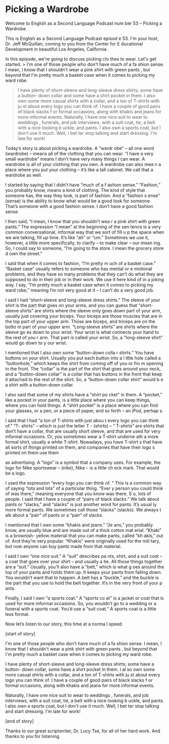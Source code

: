 # Picking a Wardrobe

Welcome to English as a Second Language Podcast num ber 53 – Picking a Wardrobe.

This is English as a Second Language Podcast episod e 53. I'm your host, Dr. Jeff McQuillan, coming to you from the Center for E ducational Development in beautiful Los Angeles, California.

In this episode, we're going to discuss picking clo thes to wear. Let's get started. > I'm one of those people who don't have much of a fa shion sense. I mean, I know that I shouldn't wear a pink shirt with green pants , but beyond that I'm pretty much a basket case when it comes to picking my ward robe.
> I have plenty of short-sleeve and long-sleeve dress  shirts; some have a button- down collar and some have a shirt pocket in them. I  also own some more casual shirts with a collar, and a ton of T-shirts with ju st about every logo you can think of. I have a couple of good pairs of black slacks f or formal occasions, along with khakis and jeans for more informal events.
> Naturally, I have one nice suit to wear to weddings , funerals, and job interviews, with a suit coat, tie, a belt with a nice-looking b uckle, and pants. I also own a sports coat, but I don't use it much. Well, I bet ter stop talking and start dressing. I'm late for work!

Today’s story is about picking a wardrobe. A “wardr obe” – all one word (wardrobe) – means all of the clothing that you can  wear. “I have a very small wardrobe” means I don’t have very many things I can  wear. A wardrobe is all of your clothing that you own. A wardrobe can also mea n a place where you put your clothing – it’s like a tall cabinet. We call that a wardrobe as well.

I started by saying that I didn’t have “much of a f ashion sense.” “Fashion,” you probably know, means a kind of clothing. The kind of style that someone has, the way they look, is part of fashion. And a “fashion s ense” (sense) is the ability to know what would be a good look for someone. That’s someone with a good fashion sense. I don’t have a good fashion sense.

I then said, “I mean, I know that you shouldn’t wea r a pink shirt with green pants.” The expression “I mean” at the beginning of the sen tence is a very common conversational, informal way that we sort of fill u p the space when we are talking, fill up time. It’s like “ah” or “um.” Sometimes we use it, however, a little more specifically, to clarify – to make clear – our mean ing. So, I could say to someone, “I’m going to the store. I mean the grocery store d own the street.”

I said that when it comes to fashion, “I’m pretty m uch of a basket case.” “Basket case” usually refers to someone who has mental or e motional problems, and they have so many problems that they can’t do what they are supposed to do in their job or in their work. We use it here kind of in a joking way. I say, “I’m pretty much a basket case when it comes to picking my ward robe,” meaning I’m not very good at it – I can’t do a very good job.

I said I had “short-sleeve and long-sleeve dress shirts.” The sleeve of your shirt is the part that goes on your arms, and you can guess that “short-sleeve shirts” are shirts where the sleeve only goes down part of your  arm, usually just covering your biceps. Your biceps are those muscles that are  in the top part of your upper arm. Those are biceps, and triceps are on the botto m part of your upper arm. “Long-sleeve shirts” are shirts where the sleeve go es down to your wrist. Your wrist is what connects your hand to the rest of you r arm. That part is called your wrist. So, a “long-sleeve shirt” would go down to y our wrist.

I mentioned that I also own some “button-down colla r shirts.” You have buttons on your shirt. Usually you put each button into a l ittle hole called a “buttonhole,” which keeps the shirt from coming off of you or fro m opening in the front. The “collar” is the part of the shirt that goes around your neck, and a “button-down collar” is a collar that has buttons in the front that keep it attached to the rest of the shirt. So, a “button-down collar shirt” would b e a shirt with a button-down collar.

I also said that some of my shirts have a “shirt po cket” in them. A “pocket,” like a pocket in your pants, is a little place where you can keep things, where you can hold things. A “shirt pocket” is a place where you can find your glasses, or a pen, or a piece of paper, and so forth – an iPod, perhap s.

I said that I had “a ton of T-shirts with just abou t every logo you can think of.” “T- shirts” – which is just the letter T - (shirts) – “ T-shirts” are shirts that don’t have a collar, that are usually short sleeve, and that are  used for very informal occasions. Or, you sometimes wear a T-shirt underne ath a more formal shirt, usually a white T-shirt. Nowadays, you have T-shirt s that have all sorts of things printed on them, and companies that have their logo s printed on them use them

as advertising. A “logo” is a symbol that a company  uses. For example, the logo for Nike sportswear – (nike), Nike – is a little ch eck mark. That would be a logo.

I used the expression “every logo you can think of. ” This is a common way of saying “lots and lots” of a particular thing. “Ever y person you could think of was there,” meaning everyone that you know was there. S o, lots of people. I said that I have a couple of “pairs of black slacks.” We talk  about pants or “slacks,” and “slacks” is just another word for pants. It’s usual ly more formal pants. We sometimes call those “slacks” (slacks). We always t alk about a “pair” of pants or a “pair” of slacks.

I mentioned that I own some “khakis and jeans.” “Je ans,” you probably know, are usually blue and are made out of a thick cotton mat erial. “Khaki” is a brownish- yellow material that you can make pants, called “kh akis,” out of. And they’re very popular. “Khakis” were originally used for the mili tary, but now anyone can buy pants made from that material.

I said I own “one nice suit.” A “suit” describes pa nts, shirt, and a suit coat – a coat that goes over your shirt – and usually a tie. All those things together are a “suit.” Usually, you’ll also have a “belt,” which is what g oes around the top of your pants and holds them up. It keeps your pants from falling  down. You wouldn’t want that to happen. A belt has a “buckle,” and the buckle is  the part that you use to hold the belt together. It’s in the very front of your p ants.

Finally, I said I own “a sports coat.” A “sports co at” is a jacket or coat that is used for more informal occasions. So, you wouldn’t go to  a wedding or a funeral with a sports coat. You’d use a “suit coat.” A sports coat  is a little less formal.

Now let’s listen to our story, this time at a norma l speed.

[start of story]

I'm one of those people who don't have much of a fa shion sense. I mean, I know that I shouldn't wear a pink shirt with green pants , but beyond that I'm pretty much a basket case when it comes to picking my ward robe.

I have plenty of short-sleeve and long-sleeve dress  shirts; some have a button- down collar, some have a shirt pocket in them. I al so own some more casual shirts with a collar, and a ton of T-shirts with ju st about every logo you can think of. I have a couple of good pairs of black slacks f or formal occasions, along with khakis and jeans for more informal events.

Naturally, I have one nice suit to wear to weddings , funerals, and job interviews, with a suit coat, tie, a belt with a nice-looking b uckle, and pants. I also own a sports coat, but I don't use it much. Well, I bet ter stop talking and start dressing. I'm late for work!

[end of story]

Thanks to our great scriptwriter, Dr. Lucy Tse, for  all of her hard work. And thanks to you for listening.





